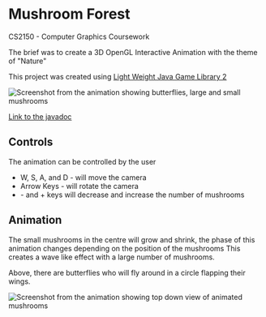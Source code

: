 # Mushroom Forest
CS2150 - Computer Graphics Coursework

The brief was to create a 3D OpenGL Interactive Animation with the theme of "Nature"

This project was created using [Light Weight Java Game Library 2](http://legacy.lwjgl.org/)

![Screenshot from the animation showing butterflies, large and small mushrooms](https://imgur.com/wM65PS9.jpg "Screenshot from the animation")

[Link to the javadoc](https://jr-morgan.github.io/MushroomForest/)

## Controls

The animation can be controlled by the user

- W, S, A, and D - will move the camera
- Arrow Keys	 - will rotate the camera
- \- and + keys will decrease and increase the number of mushrooms

## Animation

The small mushrooms in the centre will grow and shrink, the phase of this animation changes depending on the position of the mushrooms
This creates a wave like effect with a large number of mushrooms.

Above, there are butterflies who will fly around in a circle flapping their wings.

![Screenshot from the animation showing top down view of animated mushrooms](https://imgur.com/vpPdB8Y.jpg "Screenshot from the animation")

